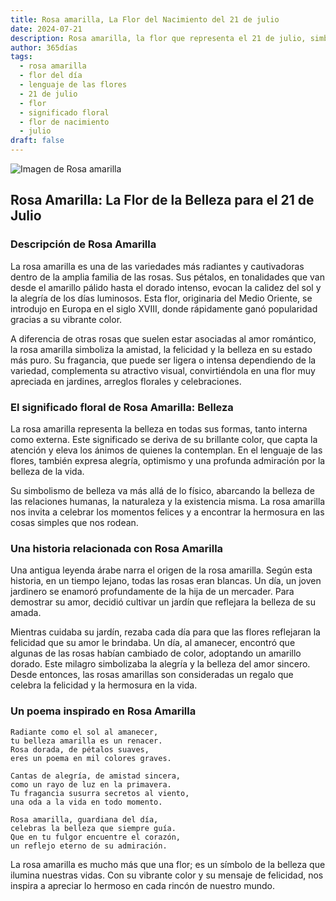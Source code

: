 ```yaml
---
title: Rosa amarilla, La Flor del Nacimiento del 21 de julio
date: 2024-07-21
description: Rosa amarilla, la flor que representa el 21 de julio, simboliza Belleza. Descubre su fascinante historia, significado en el lenguaje de las flores y una poesía que celebra su belleza.
author: 365días
tags:
  - rosa amarilla
  - flor del día
  - lenguaje de las flores
  - 21 de julio
  - flor
  - significado floral
  - flor de nacimiento
  - julio
draft: false
---
```


![Imagen de Rosa amarilla](https://cdn.pixabay.com/photo/2021/04/08/18/59/yellow-rose-6162613_640.jpg#center)


## Rosa Amarilla: La Flor de la Belleza para el 21 de Julio

### Descripción de Rosa Amarilla

La rosa amarilla es una de las variedades más radiantes y cautivadoras dentro de la amplia familia de las rosas. Sus pétalos, en tonalidades que van desde el amarillo pálido hasta el dorado intenso, evocan la calidez del sol y la alegría de los días luminosos. Esta flor, originaria del Medio Oriente, se introdujo en Europa en el siglo XVIII, donde rápidamente ganó popularidad gracias a su vibrante color.

A diferencia de otras rosas que suelen estar asociadas al amor romántico, la rosa amarilla simboliza la amistad, la felicidad y la belleza en su estado más puro. Su fragancia, que puede ser ligera o intensa dependiendo de la variedad, complementa su atractivo visual, convirtiéndola en una flor muy apreciada en jardines, arreglos florales y celebraciones.

### El significado floral de Rosa Amarilla: Belleza

La rosa amarilla representa la belleza en todas sus formas, tanto interna como externa. Este significado se deriva de su brillante color, que capta la atención y eleva los ánimos de quienes la contemplan. En el lenguaje de las flores, también expresa alegría, optimismo y una profunda admiración por la belleza de la vida.

Su simbolismo de belleza va más allá de lo físico, abarcando la belleza de las relaciones humanas, la naturaleza y la existencia misma. La rosa amarilla nos invita a celebrar los momentos felices y a encontrar la hermosura en las cosas simples que nos rodean.

### Una historia relacionada con Rosa Amarilla

Una antigua leyenda árabe narra el origen de la rosa amarilla. Según esta historia, en un tiempo lejano, todas las rosas eran blancas. Un día, un joven jardinero se enamoró profundamente de la hija de un mercader. Para demostrar su amor, decidió cultivar un jardín que reflejara la belleza de su amada.

Mientras cuidaba su jardín, rezaba cada día para que las flores reflejaran la felicidad que su amor le brindaba. Un día, al amanecer, encontró que algunas de las rosas habían cambiado de color, adoptando un amarillo dorado. Este milagro simbolizaba la alegría y la belleza del amor sincero. Desde entonces, las rosas amarillas son consideradas un regalo que celebra la felicidad y la hermosura en la vida.

### Un poema inspirado en Rosa Amarilla

```
Radiante como el sol al amanecer,  
tu belleza amarilla es un renacer.  
Rosa dorada, de pétalos suaves,  
eres un poema en mil colores graves.  

Cantas de alegría, de amistad sincera,  
como un rayo de luz en la primavera.  
Tu fragancia susurra secretos al viento,  
una oda a la vida en todo momento.  

Rosa amarilla, guardiana del día,  
celebras la belleza que siempre guía.  
Que en tu fulgor encuentre el corazón,  
un reflejo eterno de su admiración.  
```

La rosa amarilla es mucho más que una flor; es un símbolo de la belleza que ilumina nuestras vidas. Con su vibrante color y su mensaje de felicidad, nos inspira a apreciar lo hermoso en cada rincón de nuestro mundo.
